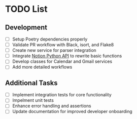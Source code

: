 # TODO List

## Development
- [ ] Setup Poetry dependencies properly
- [ ] Validate PR workflow with Black, isort, and Flake8
- [ ] Create new service for parser integration
- [ ] Integrate [Notion Python API](https://ramnes.github.io/notion-sdk-py/) to rewrite basic functions
- [ ] Develop classes for Calendar and Gmail services
- [ ] Add more detailed workflows

## Additional Tasks
- [ ] Implement integration tests for core functionality
- [ ] Impelment unit tests
- [ ] Enhance error handling and assertions
- [ ] Update documentation for improved developer onboarding